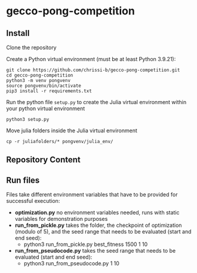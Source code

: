# gecco-pong-competition

## Install

Clone the repository

Create a Python virtual environment (must be at least Python 3.9.21):

```shell
git clone https://github.com/chrissi-b/gecco-pong-competition.git
cd gecco-pong-competition
python3 -m venv pongvenv
source pongvenv/bin/activate
pip3 install -r requirements.txt
```

Run the python file `setup.py` to create the Julia virtual environment within your python virtual environment

```shell
python3 setup.py
```

Move julia folders inside the Julia virtual environment

```shell
cp -r juliafolders/* pongvenv/julia_env/
```

## Repository Content

## Run files

Files take different environment variables that have to be provided for successful execution:
- **optimization.py** no environment variables needed, runs with static variables for demonstration purposes
- **run_from_pickle.py** takes the folder, the checkpoint of optimization (modulo of 5), and the seed range that needs to be evaluated (start and end seed):
	- python3 run_from_pickle.py best_fitness 1500 1 10
- **run_from_pseudocode.py** takes the seed range that needs to be evaluated (start and end seed):
	- python3 run_from_pseudocode.py 1 10
